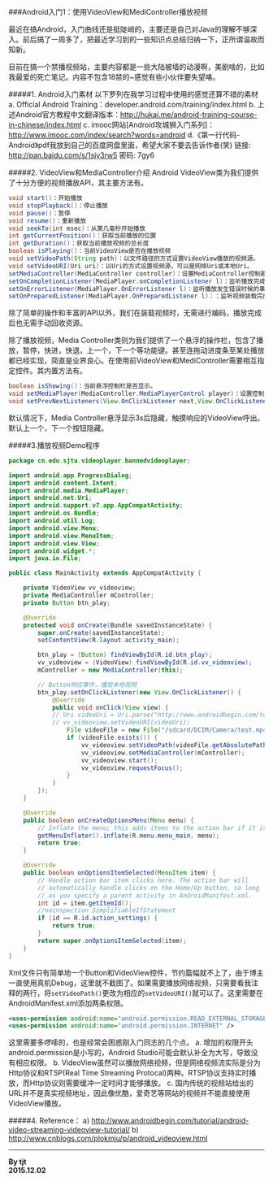 ###Android入门1：使用VideoView和MediController播放视频

最近在搞Android，入门曲线还是挺陡峭的，主要还是自己对Java的理解不够深入。前后搞了一周多了，把最近学习到的一些知识点总结归纳一下，正所谓温故而知新。

目前在搞一个禁播视频站，主要内容都是一些大陆被墙的动漫啊，美剧啥的，比如我最爱的死亡笔记。内容不包含18禁的~感觉有些小伙伴要失望咯。

#####1. Android入门素材
以下罗列在我学习过程中使用的感觉还算不错的素材
a. Official Android Training：developer.android.com/training/index.html
b. 上述Android官方教程中文翻译版本：http://hukai.me/android-training-course-in-chinese/index.html
c. imooc网站[Android攻城狮入门系列]：http://www.imooc.com/index/search?words=android
d.《第一行代码-Android》pdf我放到自己的百度网盘里面，希望大家不要去告诉作者(笑)
链接: http://pan.baidu.com/s/1sjy3rw5  密码: 7gy6

#####2. VideoView和MediaController介绍
Android VideoView类为我们提供了十分方便的视频播放API，其主要方法有。

```java
void start()：开始播放
void stopPlayback()：停止播放
void pause()：暂停
void resume()：重新播放
void seekTo(int msec)：从第几毫秒开始播放
int getCurrentPosition()：获取当前播放的位置
int getDuration()：获取当前播放视频的总长度
boolean isPlaying()：当前VideoView是否在播放视频
void setVideoPath(String path)：以文件路径的方式设置VideoView播放的视频源。
void setVideoURI(Uri uri)：以Uri的方式设置视频源，可以是网络Uri或本地Uri。
setMediaController(MediaController controller)：设置MediaController控制器。
setOnCompletionListener(MediaPlayer.onCompletionListener l)：监听播放完成的事件。
setOnErrorListener(MediaPlayer.OnErrorListener l)：监听播放发生错误时候的事件。
setOnPreparedListener(MediaPlayer.OnPreparedListener l)：：监听视频装载完成的事件。
```

除了简单的操作和丰富的API以外，我们在装载视频时，无需进行编码，播放完成后也无需手动回收资源。

除了播放视频，Media Controller类则为我们提供了一个悬浮的操作栏，包含了播放，暂停，快进，快退，上一个，下一个等功能键。甚至连拖动进度条至某处播放都已经实现，简直是业界良心。在使用前VideoView和MediController需要相互指定控件。其内置方法有。

```java
boolean isShowing()：当前悬浮控制栏是否显示。
void setMediaPlayer(MediaController.MediaPlayerControl player)：设置控制的组件。
void setPrevNextListeners(View.OnClickListener next,View.OnClickListener prev)：设置上一个视频、下一个视频的切换事件。
```

默认情况下，Media Controller悬浮显示3s后隐藏，触摸响应的VideoView呼出。默认上一个，下一个按钮隐藏。

#####3.播放视频Demo程序
```java
package cn.edu.sjtu.videoplayer.bannedvideoplayer;

import android.app.ProgressDialog;
import android.content.Intent;
import android.media.MediaPlayer;
import android.net.Uri;
import android.support.v7.app.AppCompatActivity;
import android.os.Bundle;
import android.util.Log;
import android.view.Menu;
import android.view.MenuItem;
import android.view.View;
import android.widget.*;
import java.io.File;

public class MainActivity extends AppCompatActivity {

    private VideoView vv_videoview;
    private MediaController mController;
    private Button btn_play;

    @Override
    protected void onCreate(Bundle savedInstanceState) {
        super.onCreate(savedInstanceState);
        setContentView(R.layout.activity_main);

        btn_play = (Button) findViewById(R.id.btn_play);
        vv_videoview = (VideoView) findViewById(R.id.vv_videoview);
        mController = new MediaController(this);

		// Button响应事件，播放本地视频
        btn_play.setOnClickListener(new View.OnClickListener() {
            @Override
            public void onClick(View view) {
			// Uri videoUri = Uri.parse("http://www.androidbegin.com/tutorial/AndroidCommercial.3gp");
			// vv_videoview.setVideoURI(videoUri);
                File videoFile = new File("/sdcard/DCIM/Camera/test.mp4");
                if (videoFile.exists()) {
                    vv_videoview.setVideoPath(videoFile.getAbsolutePath());
                    vv_videoview.setMediaController(mController);
                    vv_videoview.start();
                    vv_videoview.requestFocus();
                }
            }
        });
    }

    @Override
    public boolean onCreateOptionsMenu(Menu menu) {
        // Inflate the menu; this adds items to the action bar if it is present.
        getMenuInflater().inflate(R.menu.menu_main, menu);
        return true;
    }

    @Override
    public boolean onOptionsItemSelected(MenuItem item) {
        // Handle action bar item clicks here. The action bar will
        // automatically handle clicks on the Home/Up button, so long
        // as you specify a parent activity in AndroidManifest.xml.
        int id = item.getItemId();
        //noinspection SimplifiableIfStatement
        if (id == R.id.action_settings) {
            return true;
        }
        return super.onOptionsItemSelected(item);
    }
}
```

Xml文件只有简单地一个Button和VideoView控件，节约篇幅就不上了，由于博主一直使用真机Debug，这里就不截图了。如果需要播放网络视频，只需要看我注释的两行，将`setVideoPath()`更改为相应的`setVideoURI()`就可以了。这里需要在AndroidManifest.xml添加两条权限。

```xml
<uses-permission android:name="android.permission.READ_EXTERNAL_STORAGE" />
<uses-permission android:name="android.permission.INTERNET" />
```

这里需要多啰嗦的，也是经常会困惑刚入门同志的几个点。
a. 增加的权限开头android.permission是小写的，Android Studio可能会默认补全为大写，导致没有相应权限。
b. VideoView虽然可以播放网络视频，但是网络视频流实际是分为Http协议和RTSP(Real Time Streaming Protocal)两种。RTSP协议支持实时播放，而Http协议则需要缓冲一定时间才能够播放。
c. 国内传统的视频站给出的URL并不是真实视频地址，因此像优酷，爱奇艺等网站的视频并不能直接使用VideoView播放。

#####4. Reference：
a) http://www.androidbegin.com/tutorial/android-video-streaming-videoview-tutorial/
b) http://www.cnblogs.com/plokmju/p/android_videoview.html

***
**By tjt**  
**2015.12.02**






